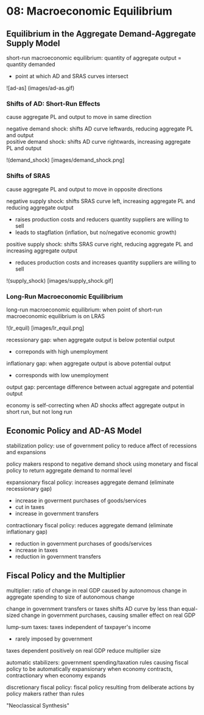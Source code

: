 # 08: Macroeconomic Equilibrium

## Equilibrium in the Aggregate Demand-Aggregate Supply Model

short-run macroeconomic equilibrium: quantity of aggregate output = quantity demanded  
+ point at which AD and SRAS curves intersect

![ad-as] (images/ad-as.gif)

### Shifts of AD: Short-Run Effects

cause aggregate PL and output to move in same direction

negative demand shock: shifts AD curve leftwards, reducing aggregate PL and output  
positive demand shock: shifts AD curve rightwards, increasing aggregate PL and output

!(demand_shock) [images/demand_shock.png]

### Shifts of SRAS

cause aggregate PL and output to move in opposite directions

negative supply shock: shifts SRAS curve left, increasing aggregate PL and reducing aggregate output
+ raises production costs and reducers quantity suppliers are willing to sell
+ leads to stagflation (inflation, but no/negative economic growth)

positive supply shock: shifts SRAS curve right, reducing aggregate PL and increasing aggregate output
+ reduces production costs and increases quantity suppliers are willing to sell

!(supply_shock) [images/supply_shock.gif]

### Long-Run Macroeconomic Equilibrium

long-run macroeconomic equilibrium: when point of short-run macroeconomic equilibrium is on LRAS

!(lr_equil) [images/lr_equil.png]

recessionary gap: when aggregate output is below potential output  
+ correponds with high unemployment

inflationary gap: when aggregate output is above potential output
+ corresponds with low unemployment 

output gap: percentage difference between actual aggregate and potential output  

economy is self-correcting when AD shocks affect aggregate output in short run, but not long run
 
## Economic Policy and AD-AS Model

stabilization policy: use of government policy to reduce affect of recessions and expansions

policy makers respond to negative demand shock using monetary and fiscal policy to return aggregate demand to normal level

expansionary fiscal policy: increases aggregate demand (eliminate recessionary gap)
+ increase in goverment purchases of goods/services
+ cut in taxes
+ increase in government transfers

contractionary fiscal policy: reduces aggregate demand (eliminate inflationary gap)
+ reduction in government purchases of goods/services
+ increase in taxes
+ reduction in government transfers

## Fiscal Policy and the Multiplier

multiplier: ratio of change in real GDP caused by autonomous change in aggregate spending to size of autonomous change

change in government transfers or taxes shifts AD curve by less than equal-sized change in government purchases, causing smaller effect on real GDP

lump-sum taxes: taxes independent of taxpayer's income
+ rarely imposed by government

taxes dependent positively on real GDP reduce multiplier size

automatic stabilizers: government spending/taxation rules causing fiscal policy to be automatically expansionary when economy contracts, contractionary when economy expands 

discretionary fiscal policy: fiscal policy resulting from deliberate actions by policy makers rather than rules

"Neoclassical Synthesis"

